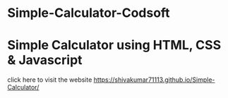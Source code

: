 # Simple-Calculator-Codsoft
# Simple Calculator using HTML, CSS &amp; Javascript
click here to visit the website https://shivakumar71113.github.io/Simple-Calculator/
